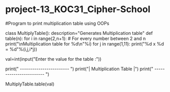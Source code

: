 # project-13_KOC31_Cipher-School
#Program to print multiplication table using OOPs

class MultiplyTable():
    description="Generates Multiplication table"
    def table(n):
        for i in range(2,n+1): # For every number between 2 and n
            print("\nMultiplication table for %d\n"%i)
            for j in range(1,11):
                print("%d x %d = %d"%(i,j,i*j))

val=int(input("Enter the value for the table :"))

print(" ------------------------ ")
print("|  Multiplication Table  |")
print(" ------------------------ ")

MultiplyTable.table(val)
